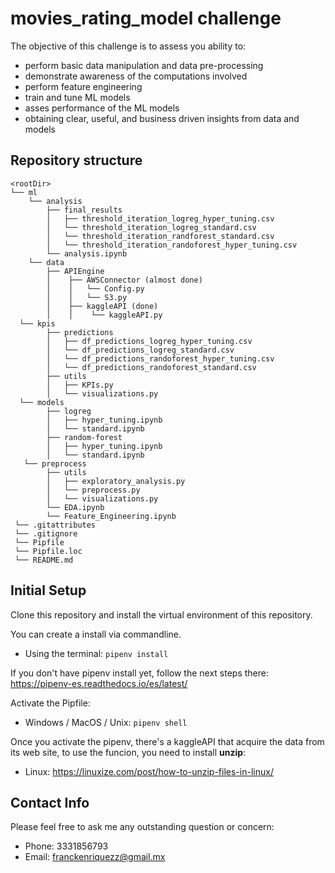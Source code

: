 # movies_rating_model challenge

The objective of this challenge is to assess you ability to:

- perform basic data manipulation and data pre-processing
- demonstrate awareness of the computations involved
- perform feature engineering
- train and tune ML models
- asses performance of the ML models
- obtaining clear, useful, and business driven insights from data and models

## Repository structure
```URL: https://github.com/FranckEnriquez/movies_rating_model
<rootDir>
└── ml
    └── analysis
        ├── final_results
        │   ├── threshold_iteration_logreg_hyper_tuning.csv
        │   └── threshold_iteration_logreg_standard.csv
        │   └── threshold_iteration_randforest_standard.csv
        │   └── threshold_iteration_randoforest_hyper_tuning.csv     
        └── analysis.ipynb
    └── data
        ├── APIEngine
        │    ├── AWSConnector (almost done)
        │    │   └── Config.py
        │    │   └── S3.py
        │    ├── kaggleAPI (done)
        │    │    └── kaggleAPI.py
  └── kpis
        ├── predictions
        │   ├── df_predictions_logreg_hyper_tuning.csv
        │   └── df_predictions_logreg_standard.csv
        │   └── df_predictions_randoforest_hyper_tuning.csv
        │   └── df_predictions_randoforest_standard.csv    
        ├── utils
        │   ├── KPIs.py
        │   └── visualizations.py
  └── models
        ├── logreg
        │   ├── hyper_tuning.ipynb
        │   └── standard.ipynb 
        ├── random-forest
        │   ├── hyper_tuning.ipynb
        │   └── standard.ipynb 
   └── preprocess
        ├── utils
        │   ├── exploratory_analysis.py
        │   └── preprocess.py 
        │   └── visualizations.py 
        └── EDA.ipynb
        └── Feature_Engineering.ipynb
 └── .gitattributes
 └── .gitignore
 └── Pipfile
 └── Pipfile.loc
 └── README.md
```

## Initial Setup

Clone this repository and install the virtual environment of this repository.

You can create a install via  commandline.
* Using the terminal: `pipenv install`

If you don't have pipenv install yet, follow the next steps there:
https://pipenv-es.readthedocs.io/es/latest/

Activate the Pipfile:
* Windows / MacOS / Unix: `pipenv shell`

Once you activate the pipenv, there's a kaggleAPI that 
acquire the data from its web site, to use the funcion,
you need to install **unzip**:

* Linux: https://linuxize.com/post/how-to-unzip-files-in-linux/


## Contact Info

Please feel free to ask me any outstanding question or concern:

* Phone: 3331856793
* Email: franckenriquezz@gmail.mx
